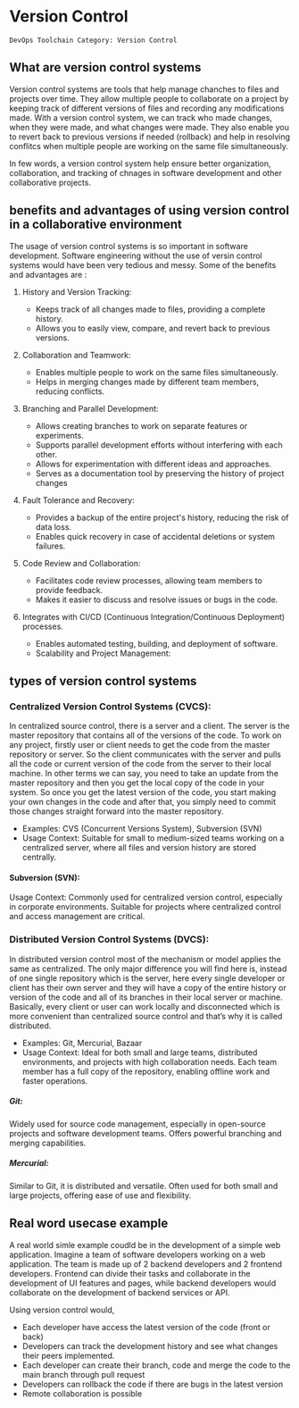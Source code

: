 # Version Control

```
DevOps Toolchain Category: Version Control
```

## What are version control systems

Version control systems are tools that help manage chanches to files and projects over time. They allow multiple people to collaborate on a project by keeping track of different versions of files and recording any modifications made. With a version control system, we can track who made changes, when they were made, and what changes were made. They also enable you to revert back to previous versions if needed (rollback) and help in resolving conflitcs when multiple people are working on the same file simultaneously.

In few words, a version control system help ensure better organization, collaboration, and tracking of chnages in software development and other collaborative projects.

## benefits and advantages of using version control in a collaborative environment

The usage of version control systems is so important in software development. Software engineering without the use of versin control systems would have been very tedious and messy. Some of the benefits and advantages are :

1. History and Version Tracking:

   - Keeps track of all changes made to files, providing a complete history.
   - Allows you to easily view, compare, and revert back to previous versions.

2. Collaboration and Teamwork:

   - Enables multiple people to work on the same files simultaneously.
   - Helps in merging changes made by different team members, reducing conflicts.

3. Branching and Parallel Development:

   - Allows creating branches to work on separate features or experiments.
   - Supports parallel development efforts without interfering with each other.
   - Allows for experimentation with different ideas and approaches.
   - Serves as a documentation tool by preserving the history of project changes

4. Fault Tolerance and Recovery:

   - Provides a backup of the entire project's history, reducing the risk of data loss.
   - Enables quick recovery in case of accidental deletions or system failures.

5. Code Review and Collaboration:

   - Facilitates code review processes, allowing team members to provide feedback.
   - Makes it easier to discuss and resolve issues or bugs in the code.

6. Integrates with CI/CD (Continuous Integration/Continuous Deployment) processes.
   - Enables automated testing, building, and deployment of software.
   - Scalability and Project Management:

## types of version control systems

### Centralized Version Control Systems (CVCS):

In centralized source control, there is a server and a client. The server is the master repository that contains all of the versions of the code. To work on any project, firstly user or client needs to get the code from the master repository or server. So the client communicates with the server and pulls all the code or current version of the code from the server to their local machine. In other terms we can say, you need to take an update from the master repository and then you get the local copy of the code in your system. So once you get the latest version of the code, you start making your own changes in the code and after that, you simply need to commit those changes straight forward into the master repository.

- Examples: CVS (Concurrent Versions System), Subversion (SVN)
- Usage Context: Suitable for small to medium-sized teams working on a centralized server, where all files and version history are stored centrally.

#### Subversion (SVN):

Usage Context: Commonly used for centralized version control, especially in corporate environments. Suitable for projects where centralized control and access management are critical.

### Distributed Version Control Systems (DVCS):

In distributed version control most of the mechanism or model applies the same as centralized. The only major difference you will find here is, instead of one single repository which is the server, here every single developer or client has their own server and they will have a copy of the entire history or version of the code and all of its branches in their local server or machine. Basically, every client or user can work locally and disconnected which is more convenient than centralized source control and that’s why it is called distributed.

- Examples: Git, Mercurial, Bazaar
- Usage Context: Ideal for both small and large teams, distributed environments, and projects with high collaboration needs. Each team member has a full copy of the repository, enabling offline work and faster operations.

##### Git:

Widely used for source code management, especially in open-source projects and software development teams. Offers powerful branching and merging capabilities.

##### Mercurial:

Similar to Git, it is distributed and versatile. Often used for both small and large projects, offering ease of use and flexibility.

## Real word usecase example

A real world simle example coudld be in the development of a simple web application. Imagine a team of software developers working on a web application. The team is made up of 2 backend developers and 2 frontend developers.
Frontend can divide their tasks and collaborate in the development of UI features and pages, while backend developers would collaborate on the development of backend services or API.

Using version control would,

- Each developer have access the latest version of the code (front or back)
- Developers can track the development history and see what changes their peers implemented.
- Each developer can create their branch, code and merge the code to the main branch through pull request
- Developers can rollback the code if there are bugs in the latest version
- Remote collaboration is possible
